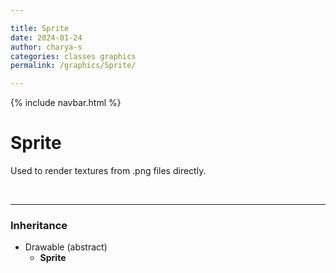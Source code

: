 ```yaml
---

title: Sprite
date: 2024-01-24
author: charya-s
categories: classes graphics
permalink: /graphics/Sprite/

---
```



{% include navbar.html %}

# Sprite
Used to render textures from .png files directly.

<br>

---
### Inheritance
- Drawable (abstract)
    - **Sprite**